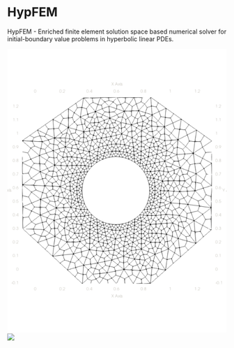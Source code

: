 # HypFEM
HypFEM - Enriched finite element solution space based numerical solver for initial-boundary value problems in hyperbolic linear PDEs.

![](images/mesh_p2.png)![](images/wave.gif)
